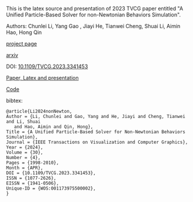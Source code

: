 This is the latex source and presentation of 2023 TVCG paper entitled "A Unified Particle-Based Solver for non-Newtonian Behaviors Simulation".

Authors: Chunlei Li, Yang Gao , Jiayi He, Tianwei Cheng, Shuai Li, Aimin Hao, Hong Qin

[project page](https://chunleili.github.io/project-page-nonNewton/)

[arxiv](https://arxiv.org/abs/2312.04814)

DOI: [10.1109/TVCG.2023.3341453](https://ieeexplore.ieee.org/document/10354362)

[Paper, Latex and presentation](https://github.com/chunleili/nonNewtonPaper)

[Code](https://github.com/chunleili/nonNewtonCode)

bibtex:
```
@article{Li2024nonNewton,
Author = {Li, Chunlei and Gao, Yang and He, Jiayi and Cheng, Tianwei and Li, Shuai
   and Hao, Aimin and Qin, Hong},
Title = {A Unified Particle-Based Solver for Non-Newtonian Behaviors Simulation},
Journal = {IEEE Transactions on Visualization and Computer Graphics},
Year = {2024},
Volume = {30},
Number = {4},
Pages = {1998-2010},
Month = {APR},
DOI = {10.1109/TVCG.2023.3341453},
ISSN = {1077-2626},
EISSN = {1941-0506},
Unique-ID = {WOS:001173975500002},
}
```

